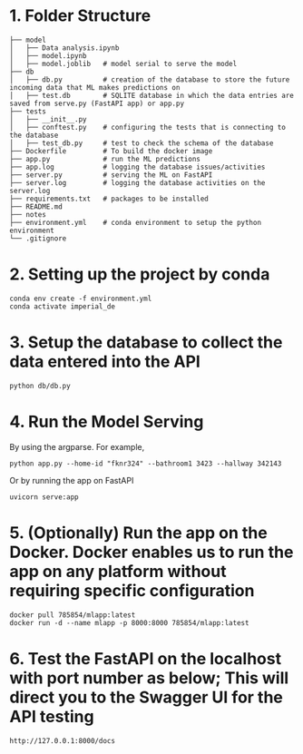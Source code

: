 # 1. Folder Structure
```
├── model
│   ├── Data analysis.ipynb  
│   ├── model.ipynb
│   ├── model.joblib   # model serial to serve the model
├── db
│   ├── db.py          # creation of the database to store the future incoming data that ML makes predictions on
│   ├── test.db        # SQLITE database in which the data entries are saved from serve.py (FastAPI app) or app.py
├── tests
│   ├── __init__.py
│   ├── conftest.py    # configuring the tests that is connecting to the database 
│   ├── test_db.py     # test to check the schema of the database
├── Dockerfile         # To build the docker image
├── app.py             # run the ML predictions 
├── app.log            # logging the database issues/activities
├── server.py          # serving the ML on FastAPI
├── server.log         # logging the database activities on the server.log
├── requirements.txt   # packages to be installed
├── README.md          
├── notes
├── environment.yml    # conda environment to setup the python environment
└── .gitignore
```

# 2. Setting up the project by conda
   
```
conda env create -f environment.yml
conda activate imperial_de
```

# 3. Setup the database to collect the data entered into the API

```
python db/db.py
```

# 4. Run the Model Serving
By using the argparse. For example,

```
python app.py --home-id "fknr324" --bathroom1 3423 --hallway 342143
```

Or by running the app on FastAPI
``` 
uvicorn serve:app
```

# 5. (Optionally) Run the app on the Docker. Docker enables us to run the app on any platform without requiring specific configuration

```
docker pull 785854/mlapp:latest
docker run -d --name mlapp -p 8000:8000 785854/mlapp:latest
```

# 6. Test the FastAPI on the localhost with port number as below; This will direct you to the Swagger UI for the API testing

```
http://127.0.0.1:8000/docs
```
